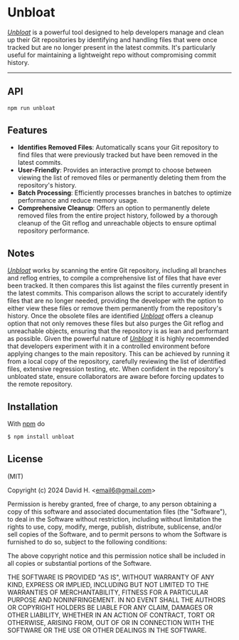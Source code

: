 # Unbloat
[_Unbloat_](https://www.npmjs.com/package/unbloat) is a powerful tool designed to help developers manage and clean up their Git repositories by identifying and handling files that were once tracked but are no longer present in the latest commits. It's particularly useful for maintaining a lightweight repo without compromising commit history.

_________________________
## API
```js
npm run unbloat
```
## Features
* **Identifies Removed Files**: Automatically scans your Git repository to find files that were previously tracked but have been removed in the latest commits.
* **User-Friendly**: Provides an interactive prompt to choose between viewing the list of removed files or permanently deleting them from the repository's history.
* **Batch Processing**: Efficiently processes branches in batches to optimize performance and reduce memory usage.
* **Comprehensive Cleanup**: Offers an option to permanently delete removed files from the entire project history, followed by a thorough cleanup of the Git reflog and unreachable objects to ensure optimal repository performance.


## Notes
[_Unbloat_](https://www.npmjs.com/package/unbloat) works by scanning the entire Git repository, including all branches and reflog entries, to compile a comprehensive list of files that have ever been tracked. It then compares this list against the files currently present in the latest commits. This comparison allows the script to accurately identify files that are no longer needed, providing the developer with the option to either view these files or remove them permanently from the repository's history. Once the obsolete files are identified [_Unbloat_](https://www.npmjs.com/package/unbloat) offers a cleanup option that not only removes these files but also purges the Git reflog and unreachable objects, ensuring that the repository is as lean and performant as possible. Given the powerful nature of [_Unbloat_](https://www.npmjs.com/package/unbloat) it is highly recommended that developers experiment with it in a controlled environment before applying changes to the main repository. This can be achieved by running it from a local copy of the repository, carefully reviewing the list of identified files, extensive regression testing, etc. When confident in the repository's unbloated state, ensure collaborators are aware before forcing updates to the remote repository.

## Installation
With [npm](http://npmjs.org) do
```bash
$ npm install unbloat
```

## License
(MIT)

Copyright (c) 2024 David H. &lt;email6@gmail.com&gt;

Permission is hereby granted, free of charge, to any person obtaining a copy of this software and associated documentation files (the "Software"), to deal in the Software without restriction, including without limitation the rights to use, copy, modify, merge, publish, distribute, sublicense, and/or sell copies of the Software, and to permit persons to whom the Software is furnished to do so, subject to the following conditions:

The above copyright notice and this permission notice shall be included in all copies or substantial portions of the Software.

THE SOFTWARE IS PROVIDED "AS IS", WITHOUT WARRANTY OF ANY KIND, EXPRESS OR IMPLIED, INCLUDING BUT NOT LIMITED TO THE WARRANTIES OF MERCHANTABILITY, FITNESS FOR A PARTICULAR PURPOSE AND NONINFRINGEMENT. IN NO EVENT SHALL THE AUTHORS OR COPYRIGHT HOLDERS BE LIABLE FOR ANY CLAIM, DAMAGES OR OTHER LIABILITY, WHETHER IN AN ACTION OF CONTRACT, TORT OR OTHERWISE, ARISING FROM, OUT OF OR IN CONNECTION WITH THE SOFTWARE OR THE USE OR OTHER DEALINGS IN THE SOFTWARE.
